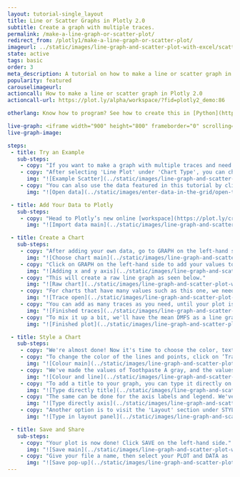 ```yaml
---
layout: tutorial-single_layout
title: Line or Scatter Graphs in Plotly 2.0
subtitle: Create a graph with multiple traces.
permalink: /make-a-line-graph-or-scatter-plot/
redirect_from: /plotly1/make-a-line-graph-or-scatter-plot/
imageurl: ../static/images/line-graph-and-scatter-plot-with-excel/scatter-line-thumb.png
state: active
tags: basic
order: 3
meta_description: A tutorial on how to make a line or scatter graph in Plotly 2.0.
popularity: featured
carouselimageurl:
actioncall: How to make a line or scatter graph in Plotly 2.0
actioncall-url: https://plot.ly/alpha/workspace/?fid=plotly2_demo:86

otherlang: Know how to program? See how to create this in [Python](https://plot.ly/python/line-and-scatter/) or [R](https://plot.ly/r/line-and-scatter/).

live-graph: <iframe width="900" height="800" frameborder="0" scrolling="no" src="https://plot.ly/~plotly2_demo/86.embed"></iframe>
live-graph-image:

steps:
 - title: Try an Example
   sub-steps:
    - copy: "If you want to make a graph with multiple traces and need a little help, this tutorial is for you!"
    - copy: "After selecting 'Line Plot' under 'Chart Type', you can check out an example before adding your own data. Clicking the 'try an example' button will show what a sample chart looks like after adding data and playing with the style. You'll also see what values and style attributes were selected for this specific plot, as well as the end result."
      img: "![Example Scatter](../static/images/line-graph-and-scatter-plot-with-excel/try-an-example.png)"
    - copy: "You can also use the data featured in this tutorial by clicking on 'Open This Data in Plotly' on the left-hand side. It'll open in your workspace."
      img: "![Open data](../static/images/enter-data-in-the-grid/open-this-data.png)"

 - title: Add Your Data to Plotly
   sub-steps:
    - copy: "Head to Plotly’s new online [workspace](https://plot.ly/create) and add your data. You have the option of typing directly in the grid, uploading your file, or entering a URL of an online dataset. Plotly accepts .xls, .xlsx, or .csv files. For more information on how to enter your data, see [this](http://help.plot.ly/add-data-to-the-plotly-grid/) tutorial."
      img: "![Import data main](../static/images/line-graph-and-scatter-plot-with-excel/linescatter-import.png)"

 - title: Create a Chart
   sub-steps:
    - copy: "After adding your own data, go to GRAPH on the left-hand side, then 'Create'. Choose 'Line Plot' under 'Chart type'."
      img: "![Choose chart main](../static/images/line-graph-and-scatter-plot-with-excel/choose-chart-main.png)"
    - copy: "Click on GRAPH on the left-hand side to add your values to your graph. After selecting ‘Line Plot', you should then fill out the x and y dropdowns to create the plot."
      img: "![Adding x and y axis](../static/images/line-graph-and-scatter-plot-with-excel/line-axes-panel.png)"
    - copy: "This will create a raw line graph as seen below."
      img: "![Raw chart](../static/images/line-graph-and-scatter-plot-with-excel/linescatter-raw.png)"
    - copy: "For charts that have many values such as this one, we need to add more data to the plot. We do this by clicking on the '+Trace' button at the top right-hand side of that pane."
      img: "![Trace open](../static/images/line-graph-and-scatter-plot-with-excel/linescatter-trace.png)"
    - copy: "You can add as many traces as you need, until your plot is complete! For this particular graph, we want to compare two different toothpastes for the prevention of caries development. Each toothpaste has a mean decayed, missing, and filled surfaces (DMFS) index, and a standard deviation DMFS index. We'll need four traces, and this is what the plot looks like after we've finished tracing."
      img: "![Finished traces](../static/images/line-graph-and-scatter-plot-with-excel/linescatter-traces-finished.png)"
    - copy: "To mix it up a bit, we'll have the mean DMFS as a line graph, and the standard deviation DMFS as a scatter plot. We do this by going to the same panel with the x and y values, hit the 'Collapse All' button on the right-hand side of that panel, then open the trace we want to work on. In this case, it's the standard deviation value for toothpaste A and B. Click on 'Chart Type' and select 'Scatter Plot'."
      img: "![Finished plot](../static/images/line-graph-and-scatter-plot-with-excel/linescatter-scatter-sd.gif)"

 - title: Style a Chart
   sub-steps:
    - copy: "We're almost done! Now it's time to choose the color, text position or typeface. Click on STYLE on the left-hand side to play around with the style of your plot."
    - copy: "To change the color of the lines and points, click on ‘Traces’ under the same STYLE tab, and choose the color you want. Note that certain colors and typeface are only available with a PRO subscription. Click [here](https://plot.ly/products/cloud/) to upgrade!"
      img: "![Colour main](../static/images/line-graph-and-scatter-plot-with-excel/linescatter-colour-panel.png)"
    - copy: "We've made the values of Toothpaste A gray, and the values of the Toothpaste B turquoise. We've also added a very thin line through each scatter plot."
      img: "![Colour and line](../static/images/line-graph-and-scatter-plot-with-excel/linescatter-colour-lines.gif)"
    - copy: "To add a title to your graph, you can type it directly on the title by double-clicking it. "
      img: "![Type directly title](../static/images/line-graph-and-scatter-plot-with-excel/linescatter-title.png)"
    - copy: "The same can be done for the axis labels and legend. We've added a break in the legend labels using HTML syntax so that they appear in two separate lines. To learn more about HTML and how to add tags and codes to your text, visit [this](http://help.plot.ly/adding-HTML-and-links-to-charts/) page!"
      img: "![Type directly axis](../static/images/line-graph-and-scatter-plot-with-excel/linescatter-legend-labels.png)"
    - copy: "Another option is to visit the 'Layout' section under STYLE, click on 'Text' and enter your title in the box, as shown below."
      img: "![Type in layout panel](../static/images/line-graph-and-scatter-plot-with-excel/linescatter-title-panel.png)"

 - title: Save and Share
   sub-steps:
    - copy: "Your plot is now done! Click SAVE on the left-hand side."
      img: "![Save main](../static/images/line-graph-and-scatter-plot-with-excel/linescatter-save.png)"
    - copy: "Give your file a name, then select your PLOT and DATA as 'Public' or 'Private'. For more information on how sharing works, including the difference between private, public and secret sharing, visit [this](http://help.plot.ly/save-share-and-export-in-plotly/) page."
      img: "![Save pop-up](../static/images/line-graph-and-scatter-plot-with-excel/linescatter-save-popup.png)"
---
```

